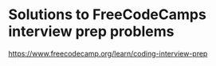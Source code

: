 # Solutions to FreeCodeCamps interview prep problems 
https://www.freecodecamp.org/learn/coding-interview-prep
